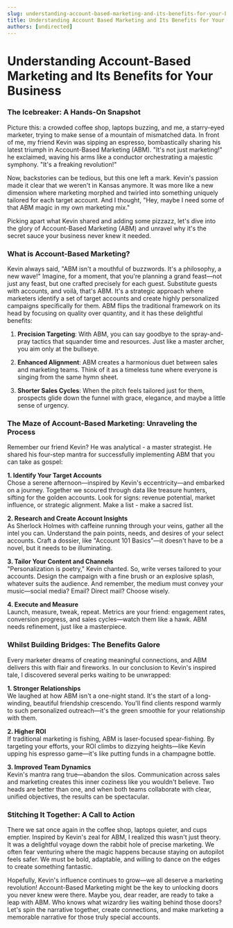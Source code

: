 ```yaml
---
slug: understanding-account-based-marketing-and-its-benefits-for-your-business
title: Understanding Account Based Marketing and Its Benefits for Your Business
authors: [undirected]
---
```



# Understanding Account-Based Marketing and Its Benefits for Your Business

### The Icebreaker: A Hands-On Snapshot

Picture this: a crowded coffee shop, laptops buzzing, and me, a starry-eyed marketer, trying to make sense of a mountain of mismatched data. In front of me, my friend Kevin was sipping an espresso, bombastically sharing his latest triumph in Account-Based Marketing (ABM). "It's not just marketing!" he exclaimed, waving his arms like a conductor orchestrating a majestic symphony. "It's a freaking revolution!" 

Now, backstories can be tedious, but this one left a mark. Kevin's passion made it clear that we weren't in Kansas anymore. It was more like a new dimension where marketing morphed and twirled into something uniquely tailored for each target account. And I thought, "Hey, maybe I need some of that ABM magic in my own marketing mix." 

Picking apart what Kevin shared and adding some pizzazz, let's dive into the glory of Account-Based Marketing (ABM) and unravel why it's the secret sauce your business never knew it needed.

### What is Account-Based Marketing?

Kevin always said, "ABM isn't a mouthful of buzzwords. It's a philosophy, a new wave!" Imagine, for a moment, that you're planning a grand feast—not just any feast, but one crafted precisely for each guest. Substitute guests with accounts, and voilà, that's ABM. It's a strategic approach where marketers identify a set of target accounts and create highly personalized campaigns specifically for them. ABM flips the traditional framework on its head by focusing on quality over quantity, and it has these delightful benefits:

1. **Precision Targeting**: With ABM, you can say goodbye to the spray-and-pray tactics that squander time and resources. Just like a master archer, you aim only at the bullseye.

2. **Enhanced Alignment**: ABM creates a harmonious duet between sales and marketing teams. Think of it as a timeless tune where everyone is singing from the same hymn sheet.

3. **Shorter Sales Cycles**: When the pitch feels tailored just for them, prospects glide down the funnel with grace, elegance, and maybe a little sense of urgency.

### The Maze of Account-Based Marketing: Unraveling the Process

Remember our friend Kevin? He was analytical - a master strategist. He shared his four-step mantra for successfully implementing ABM that you can take as gospel:

**1. Identify Your Target Accounts**  
Chose a serene afternoon—inspired by Kevin's eccentricity—and embarked on a journey. Together we scoured through data like treasure hunters, sifting for the golden accounts. Look for signs: revenue potential, market influence, or strategic alignment. Make a list - make a sacred list.

**2. Research and Create Account Insights**  
As Sherlock Holmes with caffeine running through your veins, gather all the intel you can. Understand the pain points, needs, and desires of your select accounts. Craft a dossier, like "Account 101 Basics"—it doesn't have to be a novel, but it needs to be illuminating.

**3. Tailor Your Content and Channels**  
"Personalization is poetry," Kevin chanted. So, write verses tailored to your accounts. Design the campaign with a fine brush or an explosive splash, whatever suits the audience. And remember, the medium must convey your music—social media? Email? Direct mail? Choose wisely.

**4. Execute and Measure**  
Launch, measure, tweak, repeat. Metrics are your friend: engagement rates, conversion progress, and sales cycles—watch them like a hawk. ABM needs refinement, just like a masterpiece.

### Whilst Building Bridges: The Benefits Galore

Every marketer dreams of creating meaningful connections, and ABM delivers this with flair and fireworks. In our conclusion to Kevin's inspired tale, I discovered several perks waiting to be unwrapped:

**1. Stronger Relationships**  
We laughed at how ABM isn't a one-night stand. It's the start of a long-winding, beautiful friendship crescendo. You'll find clients respond warmly to such personalized outreach—it's the green smoothie for your relationship with them.

**2. Higher ROI**  
If traditional marketing is fishing, ABM is laser-focused spear-fishing. By targeting your efforts, your ROI climbs to dizzying heights—like Kevin upping his espresso game—it's like putting funds in a champagne bottle.

**3. Improved Team Dynamics**  
Kevin's mantra rang true—abandon the silos. Communication across sales and marketing creates this inner coziness like you wouldn't believe. Two heads are better than one, and when both teams collaborate with clear, unified objectives, the results can be spectacular.

### Stitching It Together: A Call to Action

There we sat once again in the coffee shop, laptops quieter, and cups emptier. Inspired by Kevin's zeal for ABM, I realized this wasn't just theory. It was a delightful voyage down the rabbit hole of precise marketing. We often fear venturing where the magic happens because staying on autopilot feels safer. We must be bold, adaptable, and willing to dance on the edges to create something fantastic. 

Hopefully, Kevin's influence continues to grow—we all deserve a marketing revolution! Account-Based Marketing might be the key to unlocking doors you never knew were there. Maybe you, dear reader, are ready to take a leap with ABM. Who knows what wizardry lies waiting behind those doors? Let's spin the narrative together, create connections, and make marketing a memorable narrative for those truly special accounts.